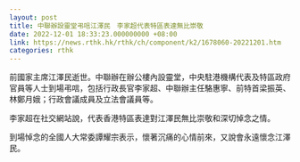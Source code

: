 ```yaml
---
layout: post
title: 中聯辦設靈堂弔唁江澤民　李家超代表特區表達無比崇敬
date: 2022-12-01 18:33:23.000000000 +08:00
link: https://news.rthk.hk/rthk/ch/component/k2/1678060-20221201.htm
categories: rthk
---
```


前國家主席江澤民逝世。中聯辦在辦公樓內設靈堂，中央駐港機構代表及特區政府官員等人士到場弔唁，包括行政長官李家超、中聯辦主任駱惠寧、前特首梁振英、林鄭月娥；行政會議成員及立法會議員等。

李家超在社交網站說，代表香港特區表達對江澤民無比崇敬和深切悼念之情。

到場悼念的全國人大常委譚耀宗表示，懷著沉痛的心情前來，又說會永遠懷念江澤民。
